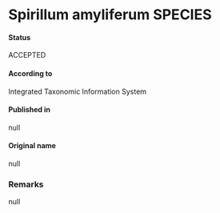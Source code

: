 # Spirillum amyliferum SPECIES

#### Status
ACCEPTED

#### According to
Integrated Taxonomic Information System

#### Published in
null

#### Original name
null

### Remarks
null